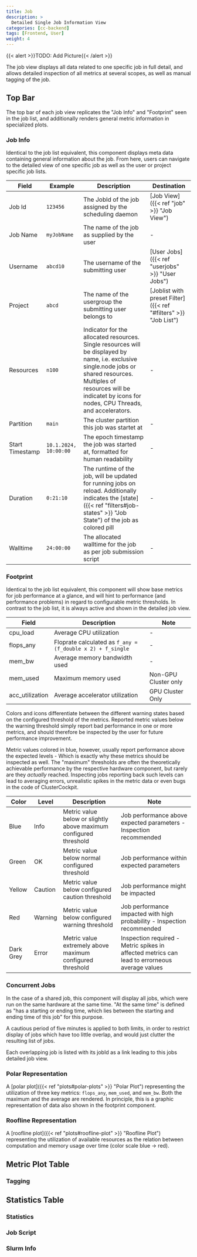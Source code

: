 ```yaml
---
title: Job
description: >
  Detailed Single Job Information View
categories: [cc-backend]
tags: [Frontend, User]
weight: 4
---
```


{{< alert >}}TODO: Add Picture{{< /alert >}}

The job view displays all data related to one specific job in full detail, and allows detailed inspection of all metrics at several scopes, as well as manual tagging of the job.

## Top Bar

The top bar of each job view replicates the "Job Info" and "Footprint" seen in the job list, and additionally renders general metric information in specialized plots.

### Job Info

Identical to the job list equivalent, this component displays meta data containing general information about the job. From here, users can navigate to the detailed view of one specific job as well as the user or project specific job lists.

|Field|Example|Description|Destination|
|-----|-------|-----------|----|
|Job Id|`123456`|The JobId of the job assigned by the scheduling daemon|[Job View]({{< ref "job" >}} "Job View")|
|Job Name|`myJobName`|The name of the job as supplied by the user|-|
|Username|`abcd10`|The username of the submitting user|[User Jobs]({{< ref "userjobs" >}} "User Jobs")|
|Project|`abcd`|The name of the usergroup the submitting user belongs to|[Joblist with preset Filter]({{< ref "#filters" >}} "Job List")|
|Resources|`n100`|Indicator for the allocated resources. Single resources will be displayed by name, i.e. exclusive single.node jobs or shared resources. Multiples of resources will be indicatet by icons for nodes, CPU Threads, and accelerators.|-|
|Partition|`main`|The cluster partition this job was startet at|-|
|Start Timestamp|`10.1.2024, 10:00:00`|The epoch timestamp the job was started at, formatted for human readability|-|
|Duration|`0:21:10`|The runtime of the job, will be updated for running jobs on reload. Additionally indicates the [state]({{< ref "filters#job-states" >}} "Job State") of the job as colored pill|-|
|Walltime|`24:00:00`|The allocated walltime for the job as per job submission script|-|

### Footprint

Identical to the job list equivalent, this component will show base metrics for job performance at a glance, and will hint to performance (and performance problems) in regard to configurable metric thresholds. In contrast to the job list, it is always active and shown in the detailed job view.

|Field|Description|Note|
|-----|-----------|----|
|cpu_load|Average CPU utilization|-|
|flops_any|Floprate calculated  as `f_any = (f_double x 2) + f_single`|-|
|mem_bw|Average memory bandwidth used|-|
|mem_used|Maximum memory used|Non-GPU Cluster only|
|acc_utilization|Average accelerator utilization|GPU Cluster Only|

Colors and icons differentiate between the different warning states based on the configured threshold of the metrics. Reported metric values below the warning threshold simply report bad performance in one or more metrics, and should therefore be inspected by the user for future performance improvement.

Metric values colored in blue, however, usually report performance above the expected levels - Which is exactly why these metrics should be inspected as well. The "maximum" thresholds are often the theoretically achievable performance by the respective hardware component, but rarely are they *actually* reached. Inspecting jobs reporting back such levels can lead to averaging errors, unrealistic spikes in the metric data or even bugs in the code of ClusterCockpit.

|Color|Level|Description|Note|
|-----|-----|-----------|----|
|Blue|Info|Metric value below or slightly above maximum configured threshold|Job performance above expected parameters - Inspection recommended|
|Green|OK|Metric value below normal configured threshold|Job performance within expected parameters|
|Yellow|Caution|Metric value below configured caution threshold|Job performance might be impacted|
|Red|Warning|Metric value below configured warning threshold|Job performance impacted with high probability - Inspection recommended|
|Dark Grey|Error|Metric value extremely above maximum configured threshold|Inspection required - Metric spikes in affected metrics can lead to errorneous average values|

### Concurrent Jobs

In the case of a shared job, this component will display all jobs, which were run on the same hardware at the same time. "At the same time" is defined as "has a starting or ending time, which lies between the starting and ending time of this job" for this purpose.

A cautious period of five minutes is applied to both limits, in order to restrict display of jobs which have too little overlap, and would just clutter the resulting list of jobs.

Each overlapping job is listed with its jobId as a link leading to this jobs detailed job view.

### Polar Representation

A [polar plot]({{< ref "plots#polar-plots" >}} "Polar Plot") representing the utilization of three key metrics: `flops_any`, `mem_used`, and `mem_bw`. Both the maximum and the average are rendered. In principle, this is a graphic representation of data also shown in the footprint component.

### Roofline Representation

A [roofline plot]({{< ref "plots#roofline-plot" >}} "Roofline Plot") representing the utilization of available resources as the relation between computation and memory usage over time (color scale blue -> red).

## Metric Plot Table

### Tagging

## Statistics Table

### Statistics

### Job Script

### Slurm Info
